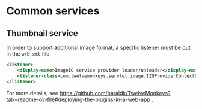 # Common services

## Thumbnail service

In order to support additional image format, a specific listener must be put in the `web.xml` file

```xml
<listener>
    <display-name>ImageIO service provider loader/unloader</display-name>
    <listener-class>com.twelvemonkeys.servlet.image.IIOProviderContextListener</listener-class>
</listener>

```

For more details, see https://github.com/haraldk/TwelveMonkeys?tab=readme-ov-file#deploying-the-plugins-in-a-web-app .
